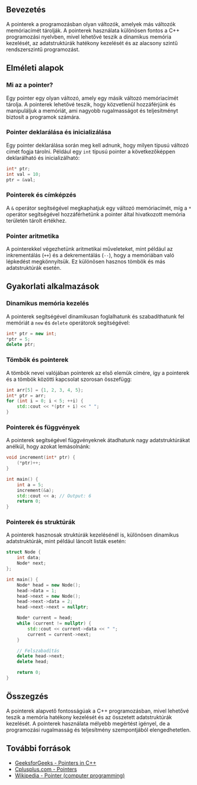 ## Bevezetés

A pointerek a programozásban olyan változók, amelyek más változók memóriacímét tárolják. A pointerek használata különösen fontos a C++ programozási nyelvben, mivel lehetővé teszik a dinamikus memória kezelését, az adatstruktúrák hatékony kezelését és az alacsony szintű rendszerszintű programozást.

## Elméleti alapok

### Mi az a pointer?

Egy pointer egy olyan változó, amely egy másik változó memóriacímét tárolja. A pointerek lehetővé teszik, hogy közvetlenül hozzáférjünk és manipuláljuk a memóriát, ami nagyobb rugalmasságot és teljesítményt biztosít a programok számára.

### Pointer deklarálása és inicializálása

Egy pointer deklarálása során meg kell adnunk, hogy milyen típusú változó címét fogja tárolni. Például egy `int` típusú pointer a következőképpen deklarálható és inicializálható:

```cpp
int* ptr;
int val = 10;
ptr = &val;
```

### Pointerek és címképzés

A `&` operátor segítségével megkaphatjuk egy változó memóriacímét, míg a `*` operátor segítségével hozzáférhetünk a pointer által hivatkozott memória területén tárolt értékhez.

### Pointer aritmetika

A pointerekkel végezhetünk aritmetikai műveleteket, mint például az inkrementálás (`++`) és a dekrementálás (`--`), hogy a memóriában való lépkedést megkönnyítsük. Ez különösen hasznos tömbök és más adatstruktúrák esetén.

## Gyakorlati alkalmazások

### Dinamikus memória kezelés

A pointerek segítségével dinamikusan foglalhatunk és szabadíthatunk fel memóriát a `new` és `delete` operátorok segítségével:

```cpp
int* ptr = new int;
*ptr = 5;
delete ptr;
```

### Tömbök és pointerek

A tömbök nevei valójában pointerek az első elemük címére, így a pointerek és a tömbök közötti kapcsolat szorosan összefügg:

```cpp
int arr[5] = {1, 2, 3, 4, 5};
int* ptr = arr;
for (int i = 0; i < 5; ++i) {
    std::cout << *(ptr + i) << " ";
}
```

### Pointerek és függvények

A pointerek segítségével függvényeknek átadhatunk nagy adatstruktúrákat anélkül, hogy azokat lemásolnánk:

```cpp
void increment(int* ptr) {
    (*ptr)++;
}

int main() {
    int a = 5;
    increment(&a);
    std::cout << a; // Output: 6
    return 0;
}
```

### Pointerek és struktúrák

A pointerek hasznosak struktúrák kezelésénél is, különösen dinamikus adatstruktúrák, mint például láncolt listák esetén:

```cpp
struct Node {
    int data;
    Node* next;
};

int main() {
    Node* head = new Node();
    head->data = 1;
    head->next = new Node();
    head->next->data = 2;
    head->next->next = nullptr;

    Node* current = head;
    while (current != nullptr) {
        std::cout << current->data << " ";
        current = current->next;
    }

    // Felszabadítás
    delete head->next;
    delete head;

    return 0;
}
```

## Összegzés

A pointerek alapvető fontosságúak a C++ programozásban, mivel lehetővé teszik a memória hatékony kezelését és az összetett adatstruktúrák kezelését. A pointerek használata mélyebb megértést igényel, de a programozási rugalmasság és teljesítmény szempontjából elengedhetetlen.

## További források

- [GeeksforGeeks - Pointers in C++](https://www.geeksforgeeks.org/pointers-in-c-and-c-set-1-introduction-arithmetic-and-array/)
- [Cplusplus.com - Pointers](http://www.cplusplus.com/doc/tutorial/pointers/)
- [Wikipedia - Pointer (computer programming)](https://en.wikipedia.org/wiki/Pointer_(computer_programming))

